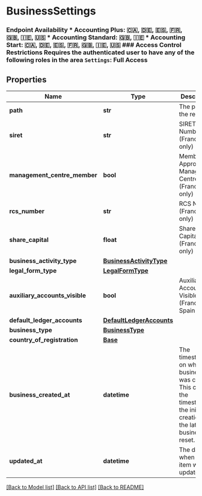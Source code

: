 # BusinessSettings

### Endpoint Availability  * Accounting Plus: 🇨🇦, 🇩🇪, 🇪🇸, 🇫🇷, 🇬🇧, 🇮🇪, 🇺🇸 * Accounting Standard: 🇬🇧, 🇮🇪 * Accounting Start: 🇨🇦, 🇩🇪, 🇪🇸, 🇫🇷, 🇬🇧, 🇮🇪, 🇺🇸  ### Access Control Restrictions  Requires the authenticated user to have any of the following roles in the area `Settings`: Full Access
## Properties
Name | Type | Description | Notes
------------ | ------------- | ------------- | -------------
**path** | **str** | The path for the resource | [optional] 
**siret** | **str** | SIRET Number (France only) | [optional] 
**management_centre_member** | **bool** | Member of Approved Management Centres (France only) | [optional] 
**rcs_number** | **str** | RCS Number (France only) | [optional] 
**share_capital** | **float** | Share Capital (France only) | [optional] 
**business_activity_type** | [**BusinessActivityType**](BusinessActivityType.md) |  | [optional] 
**legal_form_type** | [**LegalFormType**](LegalFormType.md) |  | [optional] 
**auxiliary_accounts_visible** | **bool** | Auxiliary Accounts Visible (France &amp; Spain only) | [optional] 
**default_ledger_accounts** | [**DefaultLedgerAccounts**](DefaultLedgerAccounts.md) |  | [optional] 
**business_type** | [**BusinessType**](BusinessType.md) |  | [optional] 
**country_of_registration** | [**Base**](Base.md) |  | [optional] 
**business_created_at** | **datetime** | The timestamp on which the business was created. This can be the timestamp of the initial creation or the latest business reset. | [optional] 
**updated_at** | **datetime** | The datetime when the item was last updated | [optional] 

[[Back to Model list]](../README.md#documentation-for-models) [[Back to API list]](../README.md#documentation-for-api-endpoints) [[Back to README]](../README.md)


